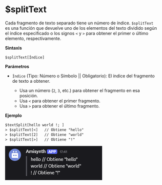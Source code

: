 # $splitText  

Cada fragmento de texto separado tiene un número de índice. `$splitText` es una función que devuelve uno de los elementos del texto dividido según el índice especificado o los signos `<` y `>` para obtener el primer o último elemento, respectivamente.  

**Sintaxis**
```
$splitText[Índice]
```

**Parámetros**  

- `Índice` (Tipo: Número o Símbolo || Obligatorio): El índice del fragmento de texto a obtener.  

  - Usa un número (`2`, `3`, etc.) para obtener el fragmento en esa posición.  
  - Usa `<` para obtener el primer fragmento.  
  - Usa `>` para obtener el último fragmento.  

**Ejemplo**  

```plaintext
$textSplit[hello world !; ]
> $splitText[<]   // Obtiene "hello"
> $splitText[2]   // Obtiene "world"
> $splitText[>]   // Obtiene "!"
```

![alt text](image-31.png)